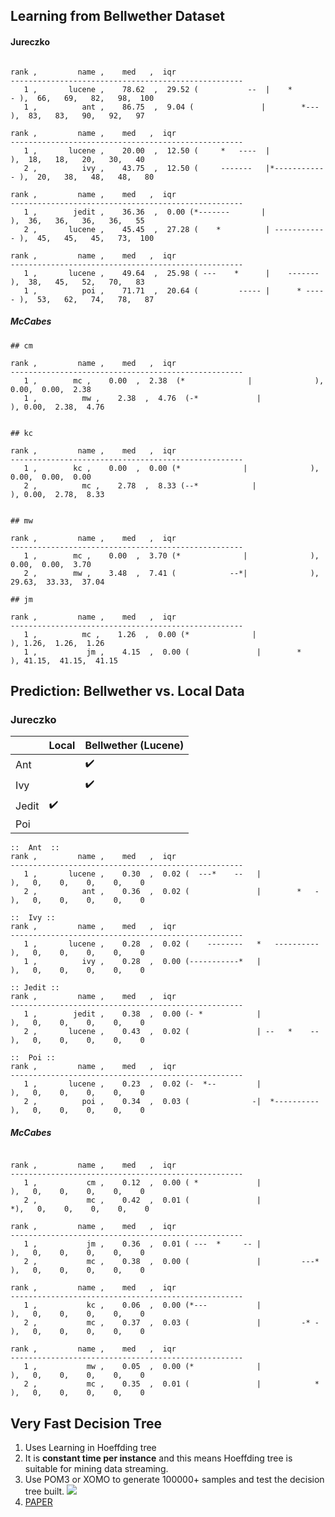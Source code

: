 ## Learning from Bellwether Dataset

#### Jureczko
```

rank ,         name ,    med   ,  iqr
----------------------------------------------------
   1 ,       lucene ,    78.62  ,  29.52 (           --  |    *       - ),  66,   69,   82,   98,  100
   1 ,          ant ,    86.75  ,  9.04 (               |        *---  ),  83,   83,   90,   92,   97

rank ,         name ,    med   ,  iqr
----------------------------------------------------
   1 ,       lucene ,    20.00  ,  12.50 (     *   ----  |              ),  18,   18,   20,   30,   40
   2 ,          ivy ,    43.75  ,  12.50 (     -------   |*------------ ),  20,   38,   48,   48,   80

rank ,         name ,    med   ,  iqr
----------------------------------------------------
   1 ,        jedit ,    36.36  ,  0.00 (*-------       |              ),  36,   36,   36,   36,   55
   2 ,       lucene ,    45.45  ,  27.28 (    *          | ------------ ),  45,   45,   45,   73,  100

rank ,         name ,    med   ,  iqr
----------------------------------------------------
   1 ,       lucene ,    49.64  ,  25.98 ( ---    *      |    -------   ),  38,   45,   52,   70,   83
   1 ,          poi ,    71.71  ,  20.64 (         ----- |      * ----- ),  53,   62,   74,   78,   87
```
##### McCabes
```
## cm

rank ,         name ,    med   ,  iqr 
----------------------------------------------------
   1 ,        mc ,    0.00  ,  2.38  (*              |              ), 0.00,  0.00,  2.38
   1 ,          mw ,    2.38  ,  4.76  (-*             |              ), 0.00,  2.38,  4.76


## kc

rank ,         name ,    med   ,  iqr 
----------------------------------------------------
   1 ,        kc ,    0.00  ,  0.00 (*              |              ), 0.00,  0.00,  0.00
   2 ,          mc ,    2.78  ,  8.33 (--*            |              ), 0.00,  2.78,  8.33


## mw

rank ,         name ,    med   ,  iqr 
----------------------------------------------------
   1 ,        mc ,    0.00  ,  3.70 (*              |              ), 0.00,  0.00,  3.70
   2 ,        mw ,    3.48  ,  7.41 (            --*|              ), 29.63,  33.33,  37.04

## jm

rank ,         name ,    med   ,  iqr 
----------------------------------------------------
   1 ,          mc ,    1.26  ,  0.00 (*              |              ), 1.26,  1.26,  1.26
   1 ,           jm ,    4.15  ,  0.00 (               |        *     ), 41.15,  41.15,  41.15
```

## Prediction: Bellwether vs. Local Data

### Jureczko

|       | Local              | Bellwether (Lucene) |
|-------|--------------------|---------------------|
| Ant   |                    | :heavy_check_mark:  |
| Ivy   |                    | :heavy_check_mark:  |
| Jedit | :heavy_check_mark: |                     |
| Poi   |                    |                     |


```
::  Ant  ::
rank ,         name ,    med   ,  iqr 
----------------------------------------------------
   1 ,       lucene ,    0.30  ,  0.02 (  ---*    --   |              ),   0,    0,    0,    0,    0
   2 ,          ant ,    0.36  ,  0.02 (               |        *   - ),   0,    0,    0,    0,    0

::  Ivy ::
rank ,         name ,    med   ,  iqr 
----------------------------------------------------
   1 ,       lucene ,    0.28  ,  0.02 (    --------   *   ---------- ),   0,    0,    0,    0,    0
   1 ,          ivy ,    0.28  ,  0.00 (-----------*   |              ),   0,    0,    0,    0,    0

:: Jedit ::
rank ,         name ,    med   ,  iqr 
----------------------------------------------------
   1 ,        jedit ,    0.38  ,  0.00 (- *            |              ),   0,    0,    0,    0,    0
   2 ,       lucene ,    0.43  ,  0.02 (               | --   *    -- ),   0,    0,    0,    0,    0

::  Poi ::
rank ,         name ,    med   ,  iqr 
----------------------------------------------------
   1 ,       lucene ,    0.23  ,  0.02 (-  *--         |              ),   0,    0,    0,    0,    0
   2 ,          poi ,    0.34  ,  0.03 (              -|  *---------- ),   0,    0,    0,    0,    0
```
##### McCabes
```

rank ,         name ,    med   ,  iqr 
----------------------------------------------------
   1 ,           cm ,    0.12  ,  0.00 ( *             |              ),   0,    0,    0,    0,    0
   2 ,           mc ,    0.42  ,  0.01 (               |             *),   0,    0,    0,    0,    0

rank ,         name ,    med   ,  iqr 
----------------------------------------------------
   1 ,           jm ,    0.36  ,  0.01 ( ---  *     -- |              ),   0,    0,    0,    0,    0
   2 ,           mc ,    0.38  ,  0.00 (               |         ---* ),   0,    0,    0,    0,    0

rank ,         name ,    med   ,  iqr 
----------------------------------------------------
   1 ,           kc ,    0.06  ,  0.00 (*---           |              ),   0,    0,    0,    0,    0
   2 ,           mc ,    0.37  ,  0.03 (               |         -* - ),   0,    0,    0,    0,    0

rank ,         name ,    med   ,  iqr 
----------------------------------------------------
   1 ,           mw ,    0.05  ,  0.00 (*              |              ),   0,    0,    0,    0,    0
   2 ,           mc ,    0.35  ,  0.01 (               |            * ),   0,    0,    0,    0,    0
```


## Very Fast Decision Tree

1. Uses Learning in Hoeffding tree 
2. It is **constant time per instance** and this means Hoeffding tree is suitable for mining data streaming.
3. Use POM3 or XOMO to generate 100000+ samples and test the decision tree built.
![](http://i1.wp.com/www.otnira.com/wp-content/uploads/2013/03/HoeffdingTreeBasicAlgo.png)
4. [PAPER](http://homes.cs.washington.edu/~pedrod/papers/kdd00.pdf)
